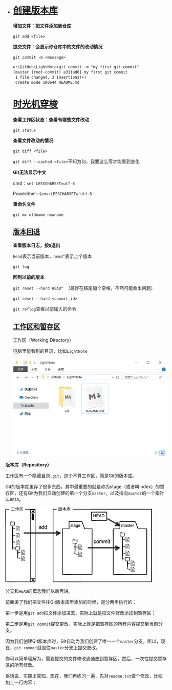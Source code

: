 - # [创建版本库](https://www.liaoxuefeng.com/wiki/896043488029600/896827951938304)

  **增加文件：把文件添加到仓库**

  `git add <file>`

  **提交文件：会显示你仓库中的文件的改动情况**

  `git commit -m <message>  `

  

  ```
  e:\GitHub\LightNote>git commit -m "my first git commit"
  [master (root-commit) a311ad6] my first git commit
   1 file changed, 3 insertions(+)
   create mode 100644 README.md
  ```

  

  # [时光机穿梭](https://www.liaoxuefeng.com/wiki/896043488029600/896954074659008)

  **查看工作区状态：查看有哪些文件改动**

  `git status`

  **查看文件改动的情况**

  `git diff <file>`

  `git diff --cached <file>`不知为何，我要这么写才能看到变化

  **Git无法显示中文**

  cmd：`set LESSCHARSET=utf-8`

  PowerShell: `$env:LESSCHARSET='utf-8'`

  **重命名文件**

  `git mv oldname newname`

  ## [版本回退](https://www.liaoxuefeng.com/wiki/896043488029600/897013573512192)

  **查看版本日志，按`Q`退出**

  `head`表示当前版本，`head^`表示上个版本

  `git log`

  **回到以前的版本**

  `git reset --hard HEAD^ `（最好在结尾加个空格，不然可能会出问题）

  `git reset --hard <commit_id>`

  `git reflog`查看以前输入的命令

  ## [工作区和暂存区](https://www.liaoxuefeng.com/wiki/896043488029600/897271968352576)

  工作区（Working Directory）

  电脑里能看到的目录，比如`LightNote`

  

  ![working-dir](picture\workingdir.png)

**版本库（Repository）**

工作区有一个隐藏目录`.git`，这个不算工作区，而是Git的版本库。

Git的版本库里存了很多东西，其中最重要的就是称为stage（或者叫index）的暂存区，还有Git为我们自动创建的第一个分支`master`，以及指向`master`的一个指针叫`HEAD`。

![git-repo](picture/git-repo)

分支和`HEAD`的概念我们以后再讲。

前面讲了我们把文件往Git版本库里添加的时候，是分两步执行的：

第一步是用`git add`把文件添加进去，实际上就是把文件修改添加到暂存区；

第二步是用`git commit`提交更改，实际上就是把暂存区的所有内容提交到当前分支。

因为我们创建Git版本库时，Git自动为我们创建了唯一一个`master`分支，所以，现在，`git commit`就是往`master`分支上提交更改。

你可以简单理解为，需要提交的文件修改通通放到暂存区，然后，一次性提交暂存区的所有修改。

俗话说，实践出真知。现在，我们再练习一遍，先对`readme.txt`做个修改，比如加上一行内容：